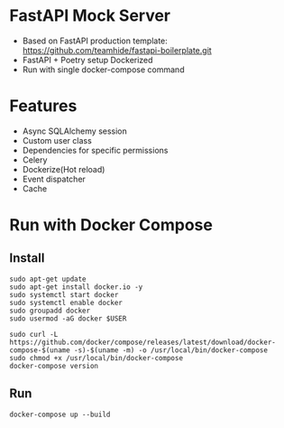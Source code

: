 # FastAPI Mock Server
- Based on FastAPI production template: https://github.com/teamhide/fastapi-boilerplate.git
- FastAPI + Poetry setup Dockerized
- Run with single docker-compose command

# Features
- Async SQLAlchemy session
- Custom user class
- Dependencies for specific permissions
- Celery
- Dockerize(Hot reload)
- Event dispatcher
- Cache

# Run with Docker Compose

## Install
```shell
sudo apt-get update
sudo apt-get install docker.io -y
sudo systemctl start docker
sudo systemctl enable docker
sudo groupadd docker
sudo usermod -aG docker $USER

sudo curl -L https://github.com/docker/compose/releases/latest/download/docker-compose-$(uname -s)-$(uname -m) -o /usr/local/bin/docker-compose
sudo chmod +x /usr/local/bin/docker-compose
docker-compose version
```

## Run 
```shell
docker-compose up --build
```
